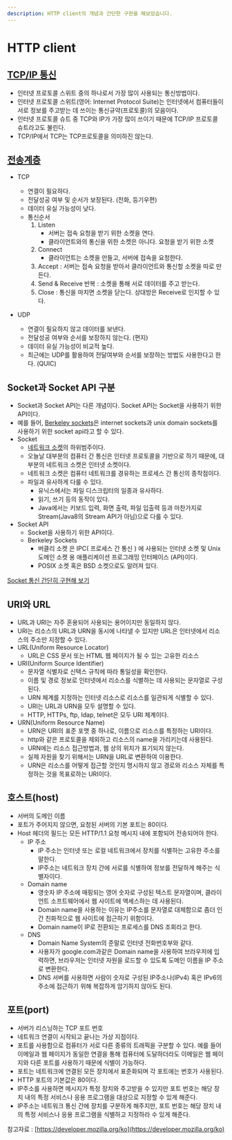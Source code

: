```yaml
---
description: HTTP client의 개념과 간단한 구현을 해보았습니다.
---
```


# HTTP client  
## [TCP/IP 통신](https://ko.wikipedia.org/wiki/%EC%9D%B8%ED%84%B0%EB%84%B7_%ED%94%84%EB%A1%9C%ED%86%A0%EC%BD%9C_%EC%8A%A4%EC%9C%84%ED%8A%B8)
 
- 인터넷 프로토콜 스위트 중의 하나로서 가장 많이 사용되는 통신방법이다. 
- 인터넷 프로토콜 스위트(영어: Internet Protocol Suite)는 인터넷에서 컴퓨터들이 서로 정보를 주고받는 데 쓰이는 통신규약(프로토콜)의 모음이다. 
- 인터넷 프로토콜 슈트 중 TCP와 IP가 가장 많이 쓰이기 때문에 TCP/IP 프로토콜 슈트라고도 불린다.
- TCP/IP에서 TCP는 TCP프로토콜을 의미하진 않는다. 

## [전송계층](https://ko.wikipedia.org/wiki/%EC%A0%84%EC%86%A1_%EA%B3%84%EC%B8%B5)  
- TCP
    - 연결이 필요하다.
    - 전달성공 여부 및 순서가 보장된다. (전화, 등기우편)
    - 데이터 유실 가능성이 낮다.
    - 통신순서
        1. Listen 
            - 서버는 접속 요청을 받기 위한 소켓을 연다. 
            - 클라이언트와의 통신을 위한 소켓은 아니다. 요청을 받기 위한 소켓 
        2. Connect 
            - 클라이언트는 소켓을 만들고, 서버에 접속을 요청한다.
        3. Accept : 서버는 접속 요청을 받아서 클라이언트와 통신할 소켓을 따로 만든다. 
        4. Send & Receive 반복 : 소켓을 통해 서로 데이터를 주고 받는다. 
        5. Close : 통신을 마치면 소켓을 닫는다. 상대방은 Receive로 인지할 수 있다. 
        
- UDP
    - 연결이 필요하지 않고 데이터를 보낸다. 
    - 전달성공 여부와 순서를 보장하지 않는다. (편지)   
    - 데이터 유실 가능성이 비교적 높다.
    - 최근에는 UDP를 활용하여 전달여부와 순서를 보장하는 방법도 사용한다고 한다. (QUIC)

## Socket과 Socket API 구분
- Socket과 Socket API는 다른 개념이다. Socket API는 Socket을 사용하기 위한 API이다.
- 예를 들어, [Berkeley sockets](https://en.wikipedia.org/wiki/Berkeley_sockets)은 internet sockets과 unix domain sockets를 사용하기 위한 socket api라고 할 수 있다.  
- Socket
    - [네트워크 소켓](https://ko.wikipedia.org/wiki/%EB%84%A4%ED%8A%B8%EC%9B%8C%ED%81%AC_%EC%86%8C%EC%BC%93)의 하위범주이다. 
    - 오늘날 대부분의 컴퓨터 간 통신은 인터넷 프로토콜을 기반으로 하기 때문에, 대부분의 네트워크 소켓은 인터넷 소켓이다. 
    - 네트워크 소켓은 컴퓨터 네트워크를 경유하는 프로세스 간 통신의 종착점이다. 
    - 파일과 유사하게 다룰 수 있다. 
        - 유닉스에서는 파일 디스크립터의 일종과 유사하다.
        - 읽기, 쓰기 등의 동작이 있다. 
        - Java에서는 키보드 입력, 화면 출력, 파일 입출력 등과 마찬가지로 Stream(Java8의 Stream API가 아님)으로 다룰 수 있다.  
- Socket API
    - Socket을 사용하기 위한 API이다.
    - Berkeley Sockets
        - 버클리 소켓 은 IPC( 프로세스 간 통신 ) 에 사용되는 인터넷 소켓 및 Unix 도메인 소켓 용 애플리케이션 프로그래밍 인터페이스 (API)이다.
        - POSIX 소켓 혹은 BSD 소켓으로도 알려져 있다. 

[Socket 통신 간단히 구현해 보기](<./ClientSample.java>) 

## URI와 URL
- URL과 URI는 자주 혼용되어 사용되는 용어이지만 동일하지 않다. 
- URI는 리소스의 URL과 URN을 동시에 나타낼 수 있지만 URL은 인터넷에서 리소스의 주소만 지정할 수 있다. 
- URL(Uniform Resource Locator)
    - URL은 CSS 문서 또는 HTML 웹 페이지가 될 수 있는 고유한 리소스 
- URI(Uniform Source Identifier)
    - 문자열 식별자로 신택스 규칙에 따라 통일성을 확인한다. 
    - 이름 및 경로 정보로 인터넷에서 리소스를 식별하는 데 사용되는 문자열로 구성된다. 
    - URN 체계를 지정하는 인터넷 리소스로 리소스를 일관되게 식별할 수 있다. 
    - URI는 URL과 URN을 모두 설명할 수 있다.
    - HTTP, HTTPs, ftp, Idap, telnet은 모두 URI 체계이다.
- URN(Uniform Resource Name)
    - URN은 URI의 표준 포맷 중 하나로, 이름으로 리소스를 특정하는 URI이다.
    - http와 같은 프로토콜을 제외하고 리소스의 name을 가리키는데 사용된다.
    - URN에는 리소스 접근방법과, 웹 상의 위치가 표기되지 않는다.
    - 실제 자원을 찾기 위해서는 URN을 URL로 변환하여 이용한다.
    - URN은 리소스를 어떻게 접근할 것인지 명시하지 않고 경로와 리소스 자체를 특정하는 것을 목표로하는 URI이다. 


## 호스트(host)
- 서버의 도메인 이름
- 포트가 주어지지 않으면, 요청된 서버의 기본 포트는 80이다.
- Host 헤더의 필드는 모든 HTTP/1.1 요청 메시지 내에 포함되어 전송되어야 한다.
    - IP 주소
        - IP 주소는 인터넷 또는 로컬 네트워크에서 장치를 식별하는 고유한 주소를 말한다. 
        - IP주소는 네트워크 장치 간에 서로를 식별하여 정보를 전달하게 해주는 식별자이다. 
    - Domain name
        - 영숫자 IP 주소에 매핑되는 영어 숫자로 구성된 텍스트 문자열이며, 클라이언트 소프트웨어에서 웹 사이트에 액세스하는 데 사용된다.
        - Domain name을 사용하는 이유는 IP주소를 문자열로 대체함으로 좀더 인간 친화적으로 웹 사이트에 접근하기 위함이다.
        - Domain name이 IP로 전환되는 프로세스를 DNS 조회라고 한다.
    - DNS
        - Domain Name System의 준말로 인터넷 전화번호부와 같다. 
        - 사용자가 google.com과같은 Domain name을 사용하여 브라우저에 입력하면, 브라우저는 인터넷 자원을 로드할 수 있도록 도메인 이름을 IP 주소로 변환한다.
        - DNS 서버를 사용하면 사람이 숫자로 구성된 IP주소나(IPv4) 혹은 IPv6의 주소에 접근하기 위해 복잡하게 암기하지 않아도 된다.  

## 포트(port)
- 서버가 리스닝하는 TCP 포트 번호
- 네트워크 연결이 시작되고 끝나는 가상 지점이다.
- 포트를 사용함으로 컴퓨터가 서로 다른 종류의 트래픽을 구분할 수 있다. 예를 들어 이메일과 웹 페이지가 동일한 연결을 통해 컴퓨터에 도달하더라도 이메일은 웹 페이지와 다른 포트를 사용하기 때문에 식별이 가능하다.
- 포트는 네트워크에 연결된 모든 장치에서 표준화되며 각 포트에는 번호가 사용된다. 
- HTTP 포트의 기본값은 80이다.
- IP주소를 사용하면 메시지가 특정 장치와 주고받을 수 있지만 포트 번호는 해당 장치 내의 특정 서비스나 응용 프로그램을 대상으로 지정할 수 있게 해준다. 
- IP주소는 네트워크 통신 간에 장치를 구분하게 해주지만, 포트 번호는 해당 장치 내의 특정 서비스나 응용 프로그램을 식별하고 지정하라 수 있게 해준다.  

참고자료 : [https://developer.mozilla.org/ko](https://developer.mozilla.org/ko)
